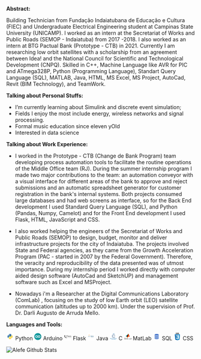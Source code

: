 **Abstract:** 

Building Technician from Fundação Indaiatubana de Educação e Cultura (FIEC) and Undergraduate Electrical Engineering student at Campinas State University (UNICAMP). I worked as an intern at the Secretariat of Works and Public Roads (SEMOP - Indaiatuba) from 2017 -2018. I also worked as an intern at BTG Pactual Bank (Prototype - CTB) in 2021. Currently I am researching low orbit satellites with a scholarship from an agreement between Idea! and the National Council for Scientific and Technological Development (CNPQ). Skilled in C++, Machine Language like AVR for PIC and ATmega328P, Python (Programming Language), Standart Query Language (SQL), MATLAB, Java, HTML, MS Excel, MS Project, AutoCad, Revit (BIM Technology), and TeamWork.

**Talking about Personal Stuffs:** 

- I’m currently learning about Simulink and discrete event simulation;
- Fields I enjoy the most include energy, wireless networks and signal processing.
- Formal music education since eleven yOld
- Interested in data science 

**Talking about Work Experience:** 

- I worked in the Prototype - CTB (Change de Bank Program) team developing process automation tools to facilitate the routine operations of the Middle Office team (RJ). During the summer internship program I made two major contributions to the team: an automation conveyor with a visual interface for different areas of the bank to approve and reject submissions and an automatic spreadsheet generator for customer registration in the bank's internal systems. Both projects consumed large databases and had web screens as interface, so for the Back End development I used Standard Query Language (SQL), and Python (Pandas, Numpy, Camelot) and for the Front End development I used Flask, HTML, JavaScript and CSS.

- I also worked helping the engineers of the Secretariat of Works and Public Roads (SEMOP) to design, budget, monitor and deliver infrastructure projects for the city of Indaiatuba. The projects involved State and Federal agencies, as they came from the Growth Acceleration Program (PAC - started in 2007 by the Federal Government). Therefore, the veracity and reproducibility of the data presented was of utmost importance. During my internship period I worked directly with computer aided design software (AutoCad and SketchUP) and management software such as Excel and MSProject.

- Nowadays i'm a Researcher at the Digital Communications Laboratory (ComLab) , focusing on the study of low
Earth orbit (LEO) satellite communication (altitudes up to 2000 km). Under the supervision of Prof. Dr. Darli Augusto de Arruda Mello.

**Languages and Tools:**

<code><img height="20" src="https://raw.githubusercontent.com/github/explore/80688e429a7d4ef2fca1e82350fe8e3517d3494d/topics/python/python.png"></code> Python
<code><img height="20" src="https://raw.githubusercontent.com/github/explore/80688e429a7d4ef2fca1e82350fe8e3517d3494d/topics/arduino/arduino.png"></code> Arduino
<code><img height="20" src="https://raw.githubusercontent.com/github/explore/80688e429a7d4ef2fca1e82350fe8e3517d3494d/topics/flask/flask.png"></code> Flask
<code><img height="20" src="https://raw.githubusercontent.com/github/explore/80688e429a7d4ef2fca1e82350fe8e3517d3494d/topics/java/java.png"></code> Java
<code><img height="20" src="https://raw.githubusercontent.com/github/explore/80688e429a7d4ef2fca1e82350fe8e3517d3494d/topics/c/c.png"></code> C
<code><img height="20" src="https://raw.githubusercontent.com/github/explore/80688e429a7d4ef2fca1e82350fe8e3517d3494d/topics/matlab/matlab.png"></code> MatLab
<code><img height="20" src="https://raw.githubusercontent.com/github/explore/80688e429a7d4ef2fca1e82350fe8e3517d3494d/topics/sql/sql.png"></code> SQL
<code><img height="20" src="https://raw.githubusercontent.com/github/explore/80688e429a7d4ef2fca1e82350fe8e3517d3494d/topics/css/css.png"></code> CSS



![Alefe Github Stats](https://github-readme-stats.vercel.app/api?username=AlefeTiago&show_icons=true&theme=dracula)
